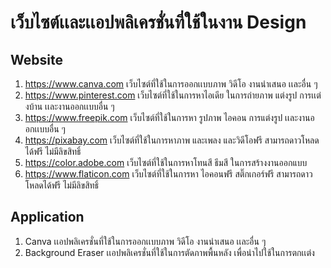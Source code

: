 # เว็บไซต์เเละเเอปพลิเครชั่นที่ใช้ในงาน Design 
## Website

1. https://www.canva.com
   เว็บไซต์ที่ใช้ในการออกเเบบภาพ วิดีโอ งานนำเสนอ เเละอื่น ๆ 
2. https://www.pinterest.com
   เว็บไซต์ที่ใช้ในการหาไอเดีย ในการถ่ายภาพ แต่งรูป การเเต่งบ้าน เเละงานออกเเบบอื่น ๆ
3. https://www.freepik.com
   เว็บไซต์ที่ใช้ในการหา รูปภาพ ไอคอน การแต่งรูป เเละงานออกเเบบอื่น ๆ  
4. https://pixabay.com
   เว็บไซต์ที่ใช้ในการหาภาพ และเพลง และวิดีโอฟรี สามารถดาวโหลดได้ฟรี ไม่มีลิขสิทธิ์
5. https://color.adobe.com
   เว็บไซต์ที่ใช้ในการหาโทนสี ธีมสี ในการสร้างงานออกแบบ 
6. https://www.flaticon.com
    เว็บไซต์ที่ใช้ในการหา ไอคอนฟรี สติ๊กเกอร์ฟรี   สามารถดาวโหลดได้ฟรี ไม่มีลิขสิทธิ์

## Application
1. Canva
   เเอปพลิเครชั่นที่ใช้ในการออกเเบบภาพ วิดีโอ งานนำเสนอ เเละอื่น ๆ
2. Background Eraser
   เเอปพลิเครชั่นที่ใช้ในการตัดภาพพื้นหลัง เพื่อนำไปใช้ในการตกเเต่ง



